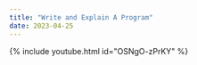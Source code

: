 ```yaml
---
title: "Write and Explain A Program"
date: 2023-04-25
---
```


{% include youtube.html id="OSNgO-zPrKY" %}
